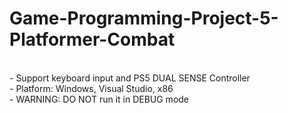 # Game-Programming-Project-5-Platformer-Combat
<br>
- Support keyboard input and PS5 DUAL SENSE Controller
<br>
- Platform: Windows, Visual Studio, x86
<br>
- WARNING: DO NOT run it in DEBUG mode
